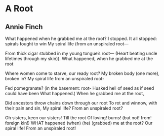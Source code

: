 # A Root
## Annie Finch
What happened when he grabbed me at the root?
I stopped. It all stopped: spirals fought to win
My spiral life (from an unspiraled root—

From thick cigar stubbed in my young tongue’s root—
(Heart beating uncle lifetimes through my skin)).
What happened, when he grabbed me at the root

Where women come to starve, our ready root?
My broken body (one more), broken in?
My spiral life from an unspiraled root-

Fed pomegranate? (in the basement: root-
Husked hell of seed as if seed could have been
What happened.) When he grabbed me at the root,

Did ancestors throw chains down through our root
To rot and winnow, with their pain and sin,
My spiral life? From an unspiraled root?

Oh sisters, keen our sisters! Till the root
Of loving! burns! (but not! from! foreign kin!)
WHAT happened (when) (he) (grabbed) me at the root?
Our spiral life! From an unspiraled root!